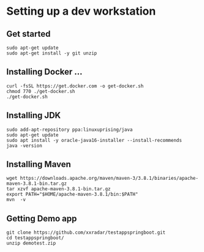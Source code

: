 # Setting up a dev workstation

## Get started
```
sudo apt-get update
sudo apt-get install -y git unzip
```

## Installing Docker ...
```
curl -fsSL https://get.docker.com -o get-docker.sh
chmod 770 ./get-docker.sh
./get-docker.sh
```
## Installing JDK  
```
sudo add-apt-repository ppa:linuxuprising/java
sudo apt-get update
sudo apt install -y oracle-java16-installer --install-recommends
java -version
```
## Installing Maven 
```
wget https://downloads.apache.org/maven/maven-3/3.8.1/binaries/apache-maven-3.8.1-bin.tar.gz
tar xzvf apache-maven-3.8.1-bin.tar.gz
export PATH="$HOME/apache-maven-3.8.1/bin:$PATH"
mvn  -v
````

## Getting Demo app  
```
git clone https://github.com/xxradar/testappspringboot.git
cd testappspringboot/
unzip demotest.zip
```
